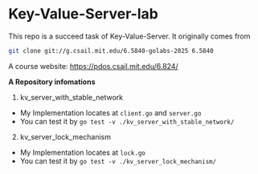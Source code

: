 # Key-Value-Server-lab
This repo is a succeed task of Key-Value-Server. It originally comes from

```bash
git clone git://g.csail.mit.edu/6.5840-golabs-2025 6.5840
```

A course website: https://pdos.csail.mit.edu/6.824/

**A Repository infomations**

1. kv_server_with_stable_network
- My Implementation locates at `client.go` and `server.go`
- You can test it by `go test -v ./kv_server_with_stable_network/`

2. kv_server_lock_mechanism
- My Implementation locates at `lock.go`
- You can test it by `go test -v ./kv_server_lock_mechanism/`
